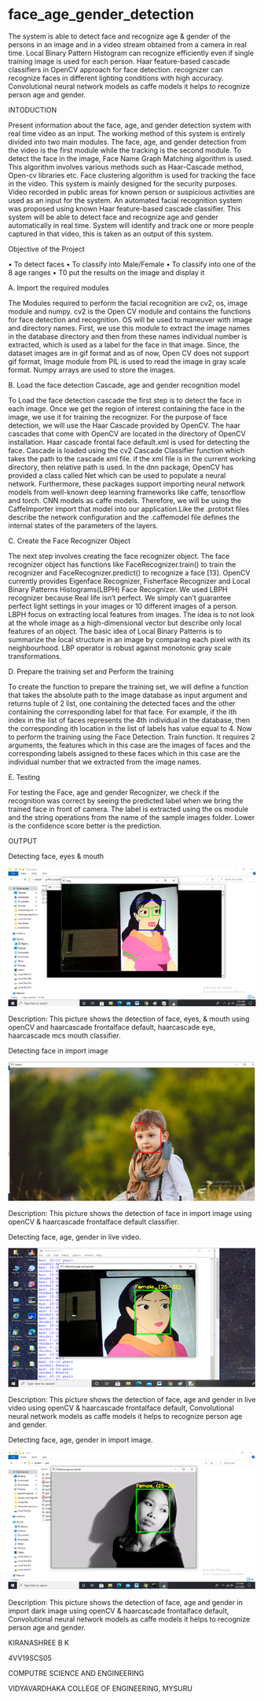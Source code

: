 # face_age_gender_detection
The system is able to detect face and recognize age &amp; gender of the persons in an image and in a video stream obtained from a camera in real time. Local Binary Pattern Histogram can recognize efficiently even if single training image is used for each person. Haar feature-based cascade classifiers in OpenCV approach for face detection. recognizer can recognize faces in different lighting conditions with high accuracy. Convolutional neural network models as caffe models it helps to recognize person age and gender.

INTODUCTION

Present information about the face, age, and gender detection system with real time video as an input. The working method of this system is entirely divided into two main modules. The face, age, and gender detection from the video is the first module while the tracking is the second module. To detect the face in the image, Face Name Graph Matching algorithm is used. This algorithm involves various methods such as Haar-Cascade method, Open-cv libraries etc. Face clustering algorithm is used for tracking the face in the video. This system is mainly designed for the security purposes. Video recorded in public areas for known person or suspicious activities are used as an input for the system. An automated facial recognition system was proposed using known Haar feature-based cascade classifier. This system will be able to detect face and recognize age and gender automatically in real time. System will identify and track one or more people captured in that video, this is taken as an output of this system.

Objective of the Project

•	To detect faces
•	To classify into Male/Female
•	To classify into one of the 8 age ranges
•	T0 put the results on the image and display it

A. Import the required modules

The Modules required to perform the facial recognition are cv2, os, image module and numpy. cv2 is the Open CV module and contains the functions for face detection and recognition. OS will be used to maneuver with image and directory names. First, we use this module to extract the image names in the database directory and then from these names individual number is extracted, which is used as a label for the face in that image. Since, the dataset images are in gif format and as of now, Open CV does not support gif format, Image module from PIL is used to read the image in gray scale format. Numpy arrays are used to store the images. 

B. Load the face detection Cascade, age and gender recognition model

To Load the face detection cascade the first step is to detect the face in each image. Once we get the region of interest containing the face in the image, we use it for training the recognizer. For the purpose of face detection, we will use the Haar Cascade provided by OpenCV. The haar cascades that come with OpenCV are located in the directory of OpenCV installation. Haar cascade frontal face default.xml is used for detecting the face. Cascade is loaded using the cv2 Cascade Classifier function which takes the path to the cascade xml file. if the xml file is in the current working directory, then relative path is used. In the dnn package, OpenCV has provided a class called Net which can be used to populate a neural network. Furthermore, these packages support importing neural network models from well-known deep learning frameworks like caffe, tensorflow and torch. CNN models as caffe models. Therefore, we will be using the CaffeImporter import that model into our application.Like the .prototxt files describe the network configuration and the .caffemodel file defines the internal states of the parameters of the layers.

C. Create the Face Recognizer Object  

The next step involves creating the face recognizer object. The face recognizer object has functions like FaceRecognizer.train() to train the recognizer and FaceRecognizer.predict() to recognize a face [13]. OpenCV currently provides Eigenface Recognizer, Fisherface Recognizer and Local Binary Patterns Histograms(LBPH) Face Recognizer. We used LBPH recognizer because Real life isn’t perfect. We simply can’t guarantee perfect light settings in your images or 10 different images of a person. LBPH focus on extracting local features from images. The idea is to not look at the whole image as a high-dimensional vector but describe only local features of an object. The basic idea of Local Binary Patterns is to summarize the local structure in an image by comparing each pixel with its neighbourhood. LBP operator is robust against monotonic gray scale transformations. 

D. Prepare the training set and Perform the training  

To create the function to prepare the training set, we will define a function that takes the absolute path to the image database as input argument and returns tuple of 2 list, one containing the detected faces and the other containing the corresponding label for that face. For example, if the ith index in the list of faces represents the 4th individual in the database, then the corresponding ith location in the list of labels has value equal to 4. Now to perform the training using the Face Detection. Train function. It requires 2 arguments, the features which in this case are the images of faces and the corresponding labels assigned to these faces which in this case are the individual number that we extracted from the image names.  

E. Testing   

For testing the Face, age and gender Recognizer, we check if the recognition was correct by seeing the predicted label when we bring the trained face in front of camera. The label is extracted using the os module and the string operations from the name of the sample images folder. Lower is the confidence score better is the prediction.

OUTPUT

Detecting face, eyes & mouth

![](https://github.com/Kiranashree23/face_age_gender_detection/blob/main/DETECT%201.png)

Description: This picture shows the detection of face, eyes, & mouth using openCV and haarcascade frontalface default, haarcascade eye, haarcascade mcs mouth classifier.



Detecting face in import image

![](https://github.com/Kiranashree23/face_age_gender_detection/blob/main/DETECT%202.png)

Description: This picture shows the detection of face in import image using openCV & haarcascade frontalface default classifier.



Detecting face, age, gender in live video.

![](https://github.com/Kiranashree23/face_age_gender_detection/blob/main/DETECT%203.png)

Description: This picture shows the detection of face, age and gender in live video using openCV & haarcascade frontalface default, Convolutional neural network models as caffe models it helps to recognize person age and gender.



Detecting face, age, gender in import image.

![](https://github.com/Kiranashree23/face_age_gender_detection/blob/main/DETECT%204.png)

Description: This picture shows the detection of face, age and gender in import dark image using openCV & haarcascade frontalface default, Convolutional neural network models as caffe models it helps to recognize person age and gender.



KIRANASHREE B K

4VV19SCS05

COMPUTRE SCIENCE AND ENGINEERING

VIDYAVARDHAKA COLLEGE OF ENGINEERING, MYSURU
